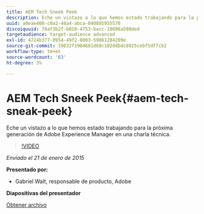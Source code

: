 ```yaml
---
title: AEM Tech Sneek Peek
description: Eche un vistazo a lo que hemos estado trabajando para la próxima generación de Adobe Experience Manager en una charla técnica.
uuid: a0eae408-c0a2-44a4-abca-040895955570
discoiquuid: 78af3b2f-b010-4753-bacc-18696a598ded
targetaudience: target-audience advanced
exl-id: 4724b377-0954-49f2-8003-59861284209e
source-git-commit: 19832f1904681d68c102ddbdc8925cebf5dffcb2
workflow-type: tm+mt
source-wordcount: '63'
ht-degree: 3%

---
```


# AEM Tech Sneek Peek{#aem-tech-sneak-peek}

Eche un vistazo a lo que hemos estado trabajando para la próxima generación de Adobe Experience Manager en una charla técnica.

>[!VIDEO](https://video.tv.adobe.com/v/19384/?quality=9)

*Enviado el 21 de enero de 2015*

**Presentado por:**

* Gabriel Walt, responsable de producto, Adobe

**Diapositivas del presentador**

[Obtener archivo](assets/aem-technical-sneak-peek.pdf)
<!--
[Get back to the Overview](https://helpx.adobe.com/experience-manager/kt/eseminars/gems/aem-index.html)
-->
